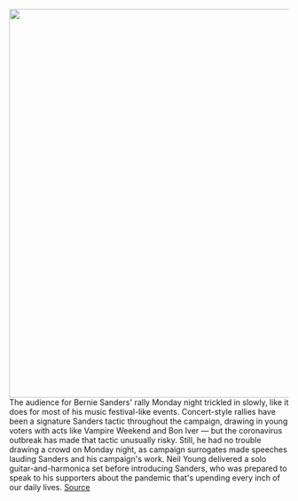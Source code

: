<img src='https://cdn.vox-cdn.com/thumbor/bOF3v5Fmq4KuaJjV4o6T0ApDZOU=/0x0:2604x1731/1200x800/filters:focal(1094x658:1510x1074)/cdn.vox-cdn.com/uploads/chorus_image/image/66519386/1205706646.jpg.0.jpg' width='700px' /><br/>
The audience for Bernie Sanders' rally Monday night trickled in slowly, like it does for most of his music festival-like events. Concert-style rallies have been a signature Sanders tactic throughout the campaign, drawing in young voters with acts like Vampire Weekend and Bon Iver — but the coronavirus outbreak has made that tactic unusually risky. Still, he had no trouble drawing a crowd on Monday night, as campaign surrogates made speeches lauding Sanders and his campaign's work. Neil Young delivered a solo guitar-and-harmonica set before introducing Sanders, who was prepared to speak to his supporters about the pandemic that's upending every inch of our daily lives.
<a href='https://www.theverge.com/2020/3/18/21185288/coronavirus-pandemic-bernie-sanders-joe-biden-live-streams-twitch-trihex-campaign-virtual-town-hall'> Source <a/>
